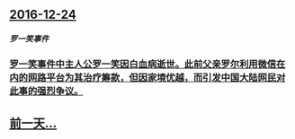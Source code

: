 ## [2016-12-24](/zh/news/2016/12/24/index.md)

##### 罗一笑事件
### [罗一笑事件中主人公罗一笑因白血病逝世。此前父亲罗尔利用微信在内的网路平台为其治疗筹款，但因家境优越，而引发中国大陆网民对此事的强烈争议。](/zh/news/2016/12/24/罗一笑事件中主人公罗一笑因白血病逝世-此前父亲罗尔利用微信在内的网路平台为其治疗筹款-但因家境优越-而引发中国大陆网民对.md)
## [前一天...](/zh/news/2016/12/23/index.md)

